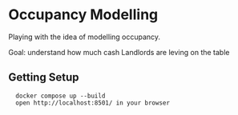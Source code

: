 Occupancy Modelling
===================

Playing with the idea of modelling occupancy.

Goal: understand how much cash Landlords are leving on the table


## Getting Setup

```
  docker compose up --build
  open http://localhost:8501/ in your browser
```
